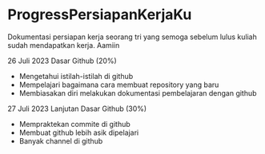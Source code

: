 # ProgressPersiapanKerjaKu
Dokumentasi persiapan kerja seorang tri yang semoga sebelum lulus kuliah sudah mendapatkan kerja. Aamiin

26 Juli 2023
Dasar Github (20%)
- Mengetahui istilah-istilah di github
- Mempelajari bagaimana cara membuat repository yang baru
- Membiasakan diri melakukan dokumentasi pembelajaran dengan github

27 Juli 2023
Lanjutan Dasar Github (30%)
- Mempraktekan commite di github
- Membuat github lebih asik dipelajari
- Banyak channel di github
